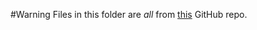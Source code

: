 #Warning
Files in this folder are *all* from [this](https://github.com/Sopiro/DynamicBVH) GitHub repo.